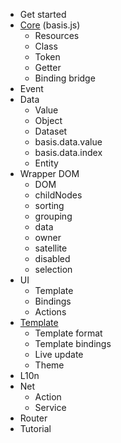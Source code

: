 * Get started
* [Core](basis.md) (basis.js)
    * Resources
    * Class
    * Token
    * Getter
    * Binding bridge
* Event
* Data
    * Value
    * Object
    * Dataset
    * basis.data.value
    * basis.data.index
    * Entity
* Wrapper DOM
    * DOM
    * childNodes
    * sorting
    * grouping
    * data
    * owner
    * satellite
    * disabled
    * selection
* UI
    * Template
    * Bindings
    * Actions
* [Template](basis.template.md)
    * Template format
    * Template bindings
    * Live update
    * Theme
* L10n
* Net
    * Action
    * Service
* Router
* Tutorial
